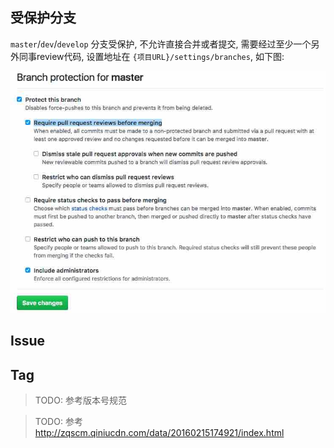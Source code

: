 
## 受保护分支

`master`/`dev`/`develop` 分支受保护, 不允许直接合并或者提交, 需要经过至少一个另外同事review代码, 设置地址在 `{项目URL}/settings/branches`, 如下图:

![保护分支](./images/branch_protection.jpg)



## Issue

## Tag
> TODO: 参考版本号规范




> TODO: 参考 http://zqscm.qiniucdn.com/data/20160215174921/index.html
